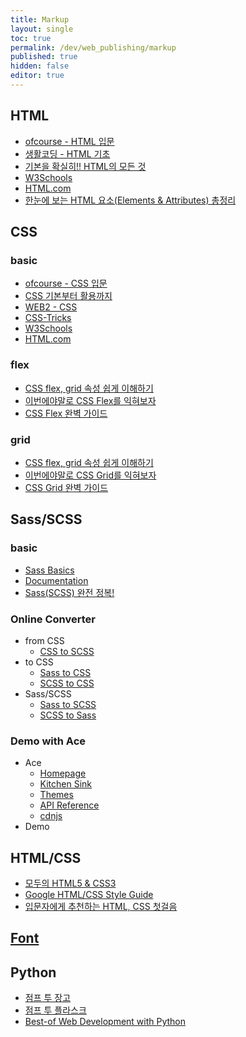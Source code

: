 ```yaml
---
title: Markup
layout: single
toc: true
permalink: /dev/web_publishing/markup
published: true
hidden: false
editor: true
---
```

<head>
  <base target="_blank">
</head>



## HTML

- [ofcourse - HTML 입문](https://ofcourse.kr/html-course/HTML-%EC%9E%85%EB%AC%B8)
- [생활코딩 - HTML 기초](https://inf.run/MXTX)
- [기본을 확실히!! HTML의 모든 것](https://inf.run/fm2t)
- [W3Schools](https://www.w3schools.com/html/default.asp)
- [HTML.com](https://html.com/)
- [한눈에 보는 HTML 요소(Elements & Attributes) 총정리](https://heropy.blog/2019/05/26/html-elements/)



## CSS

###  basic

  - [ofcourse - CSS 입문](https://ofcourse.kr/css-course/CSS-%EC%9E%85%EB%AC%B8)
  - [CSS 기본부터 활용까지](https://inf.run/WNHj)
  - [WEB2 - CSS](https://inf.run/TcHg)
  - [CSS-Tricks](https://css-tricks.com/)
  - [W3Schools](https://www.w3schools.com/css/default.asp)
  - [HTML.com](https://html.com/css/)

### flex

  - [CSS flex, grid 속성 쉽게 이해하기](https://wisesilver.tistory.com/25#flex)
  - [이번에야말로 CSS Flex를 익혀보자](https://studiomeal.com/archives/197)
  - [CSS Flex 완벽 가이드](https://heropy.blog/2018/11/24/css-flexible-box/)

### grid

  - [CSS flex, grid 속성 쉽게 이해하기](https://wisesilver.tistory.com/25#grid)
  - [이번에야말로 CSS Grid를 익혀보자](https://studiomeal.com/archives/533)
  - [CSS Grid 완벽 가이드](https://heropy.blog/2019/08/17/css-grid/)



## Sass/SCSS

### basic

  - [Sass Basics](https://sass-lang.com/guide)
  - [Documentation](https://sass-lang.com/documentation/)
  - [Sass(SCSS) 완전 정복!](https://heropy.blog/2018/01/31/sass/)

### Online Converter

  - from CSS
    - [CSS to SCSS](https://codebeautify.org/css-to-scss-converter)
  - to CSS
    - [Sass to CSS](https://codebeautify.org/sass-to-css-converter)
    - [SCSS to CSS](https://codebeautify.org/scss-to-css-converter)
  - Sass/SCSS
    - [Sass to SCSS](https://codebeautify.org/sass-to-scss-converter)
    - [SCSS to Sass](https://codebeautify.org/scss-to-sass-converter)

### Demo with Ace

- Ace
  - [Homepage](https://ace.c9.io/)
  - [Kitchen Sink](https://ace.c9.io/build/kitchen-sink.html)
  - [Themes](https://gist.github.com/RyanNutt/cb8d60997d97905f0b2aea6c3b5c8ee0)
  - [API Reference](https://ajaxorg.github.io/ace-api-docs/index.html)
  - [cdnjs](https://cdnjs.com/libraries/ace)
- Demo

<div id = "test"  ></div>
<div id = "editor"></div>



## HTML/CSS

- [모두의 HTML5 & CSS3](https://thebook.io/006943/)
- [Google HTML/CSS Style Guide](https://google.github.io/styleguide/htmlcssguide.html)
- [입문자에게 추천하는 HTML, CSS 첫걸음](https://heropy.blog/2019/04/24/html-css-starter/)



## [Font](/dev/font)



## Python

- [점프 투 장고](https://wikidocs.net/book/4223)
- [점프 투 플라스크](https://wikidocs.net/book/4542)
- [Best-of Web Development with Python](https://github.com/ml-tooling/best-of-web-python)
